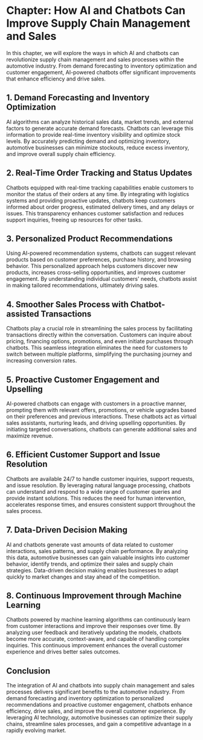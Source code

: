 Chapter: How AI and Chatbots Can Improve Supply Chain Management and Sales
==========================================================================

In this chapter, we will explore the ways in which AI and chatbots can revolutionize supply chain management and sales processes within the automotive industry. From demand forecasting to inventory optimization and customer engagement, AI-powered chatbots offer significant improvements that enhance efficiency and drive sales.

**1. Demand Forecasting and Inventory Optimization**
----------------------------------------------------

AI algorithms can analyze historical sales data, market trends, and external factors to generate accurate demand forecasts. Chatbots can leverage this information to provide real-time inventory visibility and optimize stock levels. By accurately predicting demand and optimizing inventory, automotive businesses can minimize stockouts, reduce excess inventory, and improve overall supply chain efficiency.

**2. Real-Time Order Tracking and Status Updates**
--------------------------------------------------

Chatbots equipped with real-time tracking capabilities enable customers to monitor the status of their orders at any time. By integrating with logistics systems and providing proactive updates, chatbots keep customers informed about order progress, estimated delivery times, and any delays or issues. This transparency enhances customer satisfaction and reduces support inquiries, freeing up resources for other tasks.

**3. Personalized Product Recommendations**
-------------------------------------------

Using AI-powered recommendation systems, chatbots can suggest relevant products based on customer preferences, purchase history, and browsing behavior. This personalized approach helps customers discover new products, increases cross-selling opportunities, and improves customer engagement. By understanding individual customers' needs, chatbots assist in making tailored recommendations, ultimately driving sales.

**4. Smoother Sales Process with Chatbot-assisted Transactions**
----------------------------------------------------------------

Chatbots play a crucial role in streamlining the sales process by facilitating transactions directly within the conversation. Customers can inquire about pricing, financing options, promotions, and even initiate purchases through chatbots. This seamless integration eliminates the need for customers to switch between multiple platforms, simplifying the purchasing journey and increasing conversion rates.

**5. Proactive Customer Engagement and Upselling**
--------------------------------------------------

AI-powered chatbots can engage with customers in a proactive manner, prompting them with relevant offers, promotions, or vehicle upgrades based on their preferences and previous interactions. These chatbots act as virtual sales assistants, nurturing leads, and driving upselling opportunities. By initiating targeted conversations, chatbots can generate additional sales and maximize revenue.

**6. Efficient Customer Support and Issue Resolution**
------------------------------------------------------

Chatbots are available 24/7 to handle customer inquiries, support requests, and issue resolution. By leveraging natural language processing, chatbots can understand and respond to a wide range of customer queries and provide instant solutions. This reduces the need for human intervention, accelerates response times, and ensures consistent support throughout the sales process.

**7. Data-Driven Decision Making**
----------------------------------

AI and chatbots generate vast amounts of data related to customer interactions, sales patterns, and supply chain performance. By analyzing this data, automotive businesses can gain valuable insights into customer behavior, identify trends, and optimize their sales and supply chain strategies. Data-driven decision making enables businesses to adapt quickly to market changes and stay ahead of the competition.

**8. Continuous Improvement through Machine Learning**
------------------------------------------------------

Chatbots powered by machine learning algorithms can continuously learn from customer interactions and improve their responses over time. By analyzing user feedback and iteratively updating the models, chatbots become more accurate, context-aware, and capable of handling complex inquiries. This continuous improvement enhances the overall customer experience and drives better sales outcomes.

**Conclusion**
--------------

The integration of AI and chatbots into supply chain management and sales processes delivers significant benefits to the automotive industry. From demand forecasting and inventory optimization to personalized recommendations and proactive customer engagement, chatbots enhance efficiency, drive sales, and improve the overall customer experience. By leveraging AI technology, automotive businesses can optimize their supply chains, streamline sales processes, and gain a competitive advantage in a rapidly evolving market.
